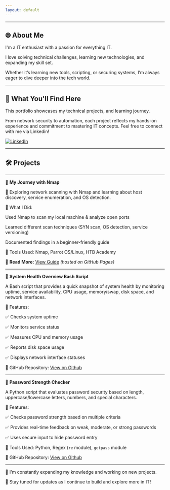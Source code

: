 ```yaml
---
layout: default
---
```



---------------------------------------------------------------------------------------------------------------
## 🌐 About Me

I'm a IT enthusiast with a passion for everything IT.

I love solving technical challenges, learning new technologies, and expanding my skill set.

Whether it’s learning new tools, scripting, or securing systems, I’m always eager to dive deeper into the tech world.

---------------------------------------------------------------------------------------------------------------

## 🎯 What You'll Find Here

This portfolio showcases my technical projects, and learning journey.

From network security to automation, each project reflects my hands-on experience and commitment to mastering IT concepts. Feel free to connect with me via Linkedin!

[![LinkedIn](https://img.shields.io/badge/LinkedIn-Profile-blue?logo=linkedin)](https://www.linkedin.com/in/matthewadriaanzen/)

---------------------------------------------------------------------------------------------------------------

## 🛠️ Projects

---------------------------------------------------------------------------------------------------------------

📌 **My Journey with Nmap**

🚀 Exploring network scanning with Nmap and learning about host discovery, service enumeration, and OS detection.

🔹 What I Did:

Used Nmap to scan my local machine & analyze open ports

Learned different scan techniques (SYN scan, OS detection, service versioning)

Documented findings in a beginner-friendly guide

🔹 Tools Used: Nmap, Parrot OS/Linux, HTB Academy

🔹 **Read More:** [View Guide](https://ltsmatthew.github.io/nmap_project/) _(hosted on GitHub Pages)_

---------------------------------------------------------------------------------------------------------------

📌 **System Health Overview Bash Script**

A Bash script that provides a quick snapshot of system health by monitoring uptime, service availability, CPU usage, memory/swap, disk space, and network interfaces.

🔹 Features:

✅ Checks system uptime

✅ Monitors service status

✅ Measures CPU and memory usage

✅ Reports disk space usage

✅ Displays network interface statuses

📂 GitHub Repository: [View on Github](https://github.com/ltsMatthew/bash_system_healthcheck)

---------------------------------------------------------------------------------------------------------------

📌 **Password Strength Checker**

A Python script that evaluates password security based on length, uppercase/lowercase letters, numbers, and special characters.

🔹 Features:

✅ Checks password strength based on multiple criteria

✅ Provides real-time feedback on weak, moderate, or strong passwords

✅ Uses secure input to hide password entry

🔹 Tools Used: Python, Regex (``re`` module), ``getpass`` module

📂 GitHub Repository: [View on Github](https://github.com/ltsMatthew/py_password_checker/tree/main)

---------------------------------------------------------------------------------------------------------------

🚀 I'm constantly expanding my knowledge and working on new projects.

🚀 Stay tuned for updates as I continue to build and explore more in IT!
